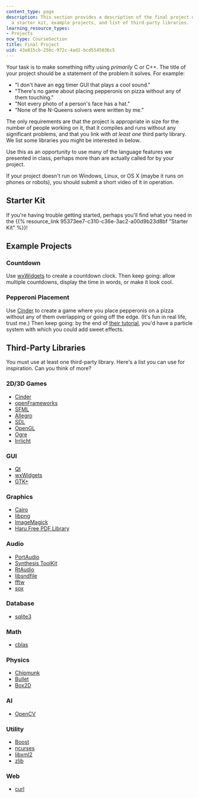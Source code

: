 ```yaml
---
content_type: page
description: This section provides a description of the final project of the course,
  a starter kit, example projects, and list of third-party libraries.
learning_resource_types:
- Projects
ocw_type: CourseSection
title: Final Project
uid: 43e815cb-25bc-972c-4ad2-bcd5545036c5
---
```


Your task is to make something nifty using _primarily_ C or C++. The title of your project should be a statement of the problem it solves. For example:

*   "I don't have an egg timer GUI that plays a cool sound."
*   "There's no game about placing pepperonis on pizza without any of them touching."
*   "Not every photo of a person's face has a hat."
*   "None of the N-Queens solvers were written by me."

The only requirements are that the project is appropriate in size for the number of people working on it, that it compiles and runs without any significant problems, and that you link with _at least one_ third party library. We list some libraries you might be interested in below.

Use this as an opportunity to use many of the language features we presented in class, perhaps more than are actually called for by your project.

If your project doesn't run on Windows, Linux, or OS X (maybe it runs on phones or robots), you should submit a short video of it in operation.

Starter Kit
-----------

If you're having trouble getting started, perhaps you'll find what you need in the {{% resource_link 95373ee7-c310-c36e-3ac2-a00d9b23d8bf "Starter Kit" %}}!

Example Projects
----------------

### Countdown

Use [wxWidgets](http://www.wxwidgets.org/) to create a countdown clock. Then keep going: allow multiple countdowns, display the time in words, or make it look cool.

### Pepperoni Placement

Use [Cinder](http://libcinder.org/) to create a game where you place pepperonis on a pizza without any of them overlapping or going off the edge. (It's fun in real life, trust me.) Then keep going: by the end of [their tutorial](https://libcinder.org/docs/guides/index.html), you'd have a particle system with which you could add sweet effects.

Third-Party Libraries
---------------------

You must use at least one third-party library. Here's a list you can use for inspiration. Can you think of more?

### 2D/3D Games

*   [Cinder](http://libcinder.org/)
*   [openFrameworks](http://www.openframeworks.cc/)
*   [SFML](http://www.sfml-dev.org/)
*   [Allegro](http://alleg.sourceforge.net/)
*   [SDL](http://www.libsdl.org/)
*   [OpenGL](https://www.opengl.org/)
*   [Ogre](http://www.ogre3d.org/)
*   [Irrlicht](http://irrlicht.sourceforge.net/)

### GUI

*   [Qt](http://qt-project.org/)
*   [wxWidgets](http://www.wxwidgets.org/)
*   [GTK+](http://www.gtk.org/)

### Graphics

*   [Cairo](http://www.cairographics.org/)
*   [libpng](http://www.libpng.org/pub/png/libpng.html)
*   [ImageMagick](http://www.imagemagick.org/script/index.php)
*   [Haru Free PDF Library](http://libharu.org/)

### Audio

*   [PortAudio](http://www.portaudio.com/)
*   [Synthesis ToolKit](https://ccrma.stanford.edu/software/stk/index.html)
*   [RtAudio](http://www.music.mcgill.ca/~gary/rtaudio/)
*   [libsndfile](http://www.mega-nerd.com/libsndfile/)
*   [fftw](http://www.fftw.org/)
*   [sox](http://sox.sourceforge.net/)

### Database

*   [sqlite3](http://www.sqlite.org/)

### Math

*   [cblas](http://www.netlib.org/blas/)

### Physics

*   [Chipmunk](http://chipmunk-physics.net/)
*   [Bullet](http://www.bulletphysics.com/)
*   [Box2D](http://box2d.org/)

### AI

*   [OpenCV](http://opencv.org/)

### Utility

*   [Boost](http://www.boost.org/)
*   [ncurses](http://www.gnu.org/software/ncurses/)
*   [libxml2](http://www.xmlsoft.org/)
*   [zlib](http://www.zlib.net/)

### Web

*   [curl](http://curl.haxx.se/libcurl/)
